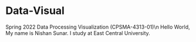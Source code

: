 # Data-Visual
Spring 2022 Data Processing Visualization (CPSMA-4313-01)\n
Hello World, My name is Nishan Sunar. I study at East Central University.
